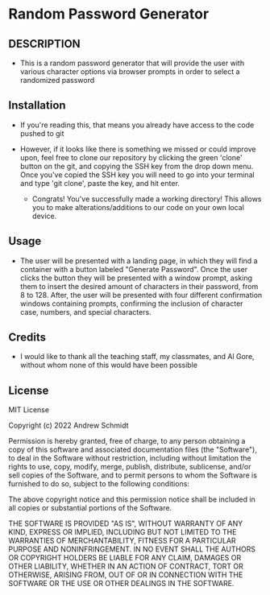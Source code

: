# Random Password Generator

## DESCRIPTION

- This is a random password generator that will provide the user with various character options via browser prompts in order to select a randomized password

## Installation

- If you're reading this, that means you already have access to the code pushed to git

- However, if it looks like there is something we missed or could improve upon, feel free to clone our repository by clicking the green 'clone' button on the git, and copying the SSH key from the drop down menu. Once you've copied the SSH key you will need to go into your terminal and type 'git clone', paste the key, and hit enter.

  - Congrats! You've successfully made a working directory! This allows you to make alterations/additions to our code on your own local device.

## Usage

- The user will be presented with a landing page, in which they will find a container with a button labeled "Generate Password". Once the user clicks the button they will be presented with a window prompt, asking them to insert the desired amount of characters in their password, from 8 to 128. After, the user will be presented with four different confirmation windows containing prompts, confirming the inclusion of character case, numbers, and special characters.

## Credits

- I would like to thank all the teaching staff, my classmates, and Al Gore, without whom none of this would have been possible

## License

MIT License

Copyright (c) 2022 Andrew Schmidt

Permission is hereby granted, free of charge, to any person obtaining a copy
of this software and associated documentation files (the "Software"), to deal
in the Software without restriction, including without limitation the rights
to use, copy, modify, merge, publish, distribute, sublicense, and/or sell
copies of the Software, and to permit persons to whom the Software is
furnished to do so, subject to the following conditions:

The above copyright notice and this permission notice shall be included in all
copies or substantial portions of the Software.

THE SOFTWARE IS PROVIDED "AS IS", WITHOUT WARRANTY OF ANY KIND, EXPRESS OR
IMPLIED, INCLUDING BUT NOT LIMITED TO THE WARRANTIES OF MERCHANTABILITY,
FITNESS FOR A PARTICULAR PURPOSE AND NONINFRINGEMENT. IN NO EVENT SHALL THE
AUTHORS OR COPYRIGHT HOLDERS BE LIABLE FOR ANY CLAIM, DAMAGES OR OTHER
LIABILITY, WHETHER IN AN ACTION OF CONTRACT, TORT OR OTHERWISE, ARISING FROM,
OUT OF OR IN CONNECTION WITH THE SOFTWARE OR THE USE OR OTHER DEALINGS IN THE
SOFTWARE.
